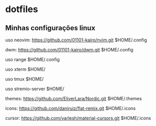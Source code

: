 # dotfiles
## Minhas configurações linux

uso neovim: https://github.com/01101-kairo/nvim.git $HOME/.config

dwm: https://github.com/01101-kairo/dwm.git $HOME/.config

uso range $HOME/.config

uso xterm $HOME/

uso tmux $HOME/

uso stremio-server $HOME/

themes: https://github.com/EliverLara/Nordic.git $HOME/.themes

icons: https://github.com/daniruiz/flat-remix.git  $HOME/.icons

cursor: https://github.com/varlesh/material-cursors.git $HOME/.icons
